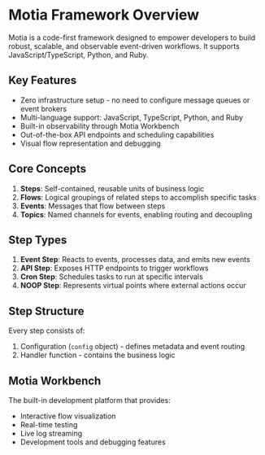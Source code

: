 # Motia Framework Overview

Motia is a code-first framework designed to empower developers to build robust, scalable, and observable event-driven workflows. It supports JavaScript/TypeScript, Python, and Ruby.

## Key Features

- Zero infrastructure setup - no need to configure message queues or event brokers
- Multi-language support: JavaScript, TypeScript, Python, and Ruby
- Built-in observability through Motia Workbench
- Out-of-the-box API endpoints and scheduling capabilities
- Visual flow representation and debugging

## Core Concepts

1. **Steps**: Self-contained, reusable units of business logic
2. **Flows**: Logical groupings of related steps to accomplish specific tasks
3. **Events**: Messages that flow between steps
4. **Topics**: Named channels for events, enabling routing and decoupling

## Step Types

1. **Event Step**: Reacts to events, processes data, and emits new events
2. **API Step**: Exposes HTTP endpoints to trigger workflows
3. **Cron Step**: Schedules tasks to run at specific intervals
4. **NOOP Step**: Represents virtual points where external actions occur

## Step Structure

Every step consists of:
1. Configuration (`config` object) - defines metadata and event routing
2. Handler function - contains the business logic

## Motia Workbench

The built-in development platform that provides:
- Interactive flow visualization
- Real-time testing
- Live log streaming
- Development tools and debugging features